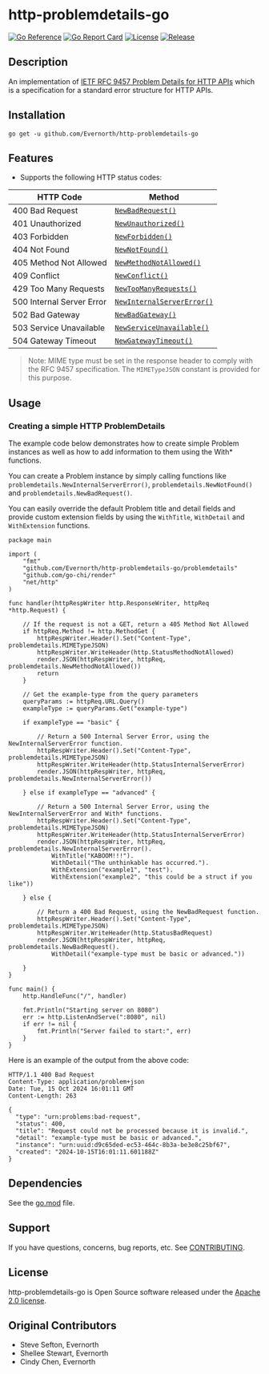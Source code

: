 # http-problemdetails-go

[![Go Reference](https://pkg.go.dev/badge/github.com/Evernorth/http-problemdetails-go.svg)](https://pkg.go.dev/github.com/Evernorth/http-problemdetails-go)
[![Go Report Card](https://goreportcard.com/badge/github.com/Evernorth/http-problemdetails-go)](https://goreportcard.com/report/github.com/Evernorth/http-problemdetails-go)
[![License](https://img.shields.io/badge/License-Apache%202.0-blue.svg)](https://opensource.org/licenses/Apache-2.0)
[![Release](https://img.shields.io/github/v/release/Evernorth/http-problemdetails-go)](https://gtihub.com/Evernorth/http-problemdetails-go/releases)

## Description
An implementation of [IETF RFC 9457 Problem Details for HTTP APIs](https://www.rfc-editor.org/rfc/rfc9457.html) which is a specification for a standard error structure for HTTP APIs.

## Installation
```go get -u github.com/Evernorth/http-problemdetails-go```

## Features
 - Supports the following HTTP status codes:

| HTTP Code                 | Method                                                         |
|---------------------------|----------------------------------------------------------------|
| 400 Bad Request           | [`NewBadRequest()`](problemdetails/problemdetails.go)          |
| 401 Unauthorized          | [`NewUnauthorized()`](problemdetails/problemdetails.go)        |
| 403 Forbidden             | [`NewForbidden()`](problemdetails/problemdetails.go)           |
| 404 Not Found             | [`NewNotFound()`](problemdetails/problemdetails.go)            |
| 405 Method Not Allowed    | [`NewMethodNotAllowed()`](problemdetails/problemdetails.go)    |
| 409 Conflict              | [`NewConflict()`](problemdetails/problemdetails.go)            |
| 429 Too Many Requests     | [`NewTooManyRequests()`](problemdetails/problemdetails.go)     |
| 500 Internal Server Error | [`NewInternalServerError()`](problemdetails/problemdetails.go) |
| 502 Bad Gateway           | [`NewBadGateway()`](problemdetails/problemdetails.go)          |
| 503 Service Unavailable   | [`NewServiceUnavailable()`](problemdetails/problemdetails.go)  |
| 504 Gateway Timeout       | [`NewGatewayTimeout()`](problemdetails/problemdetails.go)      |


>Note: MIME type must be set in the response header to comply with the RFC 9457 specification.  The `MIMETypeJSON` constant is provided for this purpose.

## Usage
### Creating a simple HTTP ProblemDetails
The example code below demonstrates how to create simple Problem instances as well as how to add information to them using the With* functions.

You can create a Problem instance by simply calling functions like `problemdetails.NewInternalServerError()`, `problemdetails.NewNotFound()` and `problemdetails.NewBadRequest()`.

You can easily override the default Problem title and detail fields and provide custom extension fields by using the `WithTitle`, `WithDetail` and `WithExtension` functions.
```
package main

import (
	"fmt"
	"github.com/Evernorth/http-problemdetails-go/problemdetails"
	"github.com/go-chi/render"
	"net/http"
)

func handler(httpRespWriter http.ResponseWriter, httpReq *http.Request) {

	// If the request is not a GET, return a 405 Method Not Allowed
	if httpReq.Method != http.MethodGet {
		httpRespWriter.Header().Set("Content-Type", problemdetails.MIMETypeJSON)
		httpRespWriter.WriteHeader(http.StatusMethodNotAllowed)
		render.JSON(httpRespWriter, httpReq, problemdetails.NewMethodNotAllowed())
		return
	}

	// Get the example-type from the query parameters
	queryParams := httpReq.URL.Query()
	exampleType := queryParams.Get("example-type")

	if exampleType == "basic" {

		// Return a 500 Internal Server Error, using the NewInternalServerError function.
		httpRespWriter.Header().Set("Content-Type", problemdetails.MIMETypeJSON)
		httpRespWriter.WriteHeader(http.StatusInternalServerError)
		render.JSON(httpRespWriter, httpReq, problemdetails.NewInternalServerError())

	} else if exampleType == "advanced" {

		// Return a 500 Internal Server Error, using the NewInternalServerError and With* functions.
		httpRespWriter.Header().Set("Content-Type", problemdetails.MIMETypeJSON)
		httpRespWriter.WriteHeader(http.StatusInternalServerError)
		render.JSON(httpRespWriter, httpReq, problemdetails.NewInternalServerError().
			WithTitle("KABOOM!!!").
			WithDetail("The unthinkable has occurred.").
			WithExtension("example1", "test").
			WithExtension("example2", "this could be a struct if you like"))

	} else {

		// Return a 400 Bad Request, using the NewBadRequest function.
		httpRespWriter.Header().Set("Content-Type", problemdetails.MIMETypeJSON)
		httpRespWriter.WriteHeader(http.StatusBadRequest)
		render.JSON(httpRespWriter, httpReq, problemdetails.NewBadRequest().
			WithDetail("example-type must be basic or advanced."))

	}
}

func main() {
	http.HandleFunc("/", handler)

	fmt.Println("Starting server on 8080")
	err := http.ListenAndServe(":8080", nil)
	if err != nil {
		fmt.Println("Server failed to start:", err)
	}
}
```

Here is an example of the output from the above code:
```
HTTP/1.1 400 Bad Request
Content-Type: application/problem+json
Date: Tue, 15 Oct 2024 16:01:11 GMT
Content-Length: 263

{
  "type": "urn:problems:bad-request",
  "status": 400,
  "title": "Request could not be processed because it is invalid.",
  "detail": "example-type must be basic or advanced.",
  "instance": "urn:uuid:d9c65ded-ec53-464c-8b3a-be3e8c25bf67",
  "created": "2024-10-15T16:01:11.601188Z"
}
```

## Dependencies
See the [go.mod](go.mod) file.

## Support
If you have questions, concerns, bug reports, etc. See [CONTRIBUTING](CONTRIBUTING.md).

## License
http-problemdetails-go is Open Source software released under the [Apache 2.0 license](https://www.apache.org/licenses/LICENSE-2.0.html).

## Original Contributors
- Steve Sefton, Evernorth
- Shellee Stewart, Evernorth
- Cindy Chen, Evernorth
